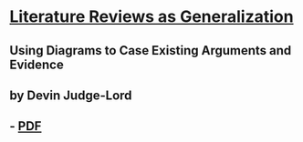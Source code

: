 # [Literature Reviews as Generalization](https://judgelord.github.io/dags/dags-paper.pdf)

## Using Diagrams to Case Existing Arguments and Evidence

## by Devin Judge-Lord

## - [PDF](https://judgelord.github.io/dags/dags-paper.pdf)
<!--
## - [DOCX](https://judgelord.github.io/dags/dags-paper.docx)
## - [HTML](https://judgelord.github.io/dags/dags-paper.html) (mobile friendly)
--> 